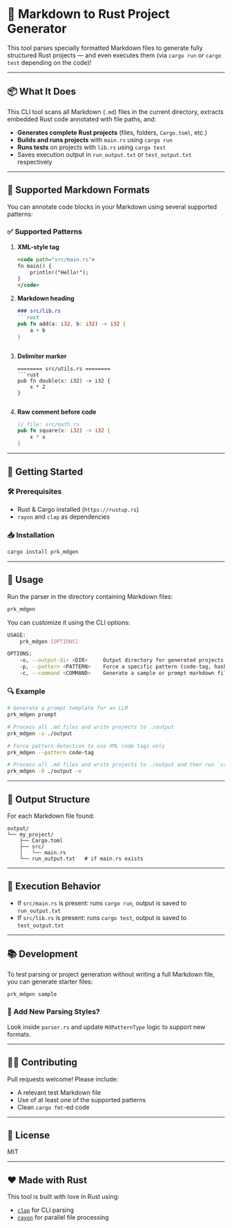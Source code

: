 # 🦀 Markdown to Rust Project Generator

This tool parses specially formatted Markdown files to generate fully structured Rust projects — and even executes them (via `cargo run` or `cargo test` depending on the code)!

---

## 📦 What It Does

This CLI tool scans all Markdown (`.md`) files in the current directory, extracts embedded Rust code annotated with file paths, and:

- **Generates complete Rust projects** (files, folders, `Cargo.toml`, etc.)
- **Builds and runs projects** with `main.rs` using `cargo run`
- **Runs tests** on projects with `lib.rs` using `cargo test`
- Saves execution output in `run_output.txt` or `test_output.txt` respectively

---

## 🧠 Supported Markdown Formats

You can annotate code blocks in your Markdown using several supported patterns:

### ✅ Supported Patterns

1. **XML-style tag**
   ```xml
   <code path="src/main.rs">
   fn main() {
       println!("Hello!");
   }
   </code>
   ```

2. **Markdown heading**
   ```md
   ### src/lib.rs
   ```rust
   pub fn add(a: i32, b: i32) -> i32 {
       a + b
   }
   ```
   ```

3. **Delimiter marker**
   ```
   ======== src/utils.rs ========
   ```rust
   pub fn double(x: i32) -> i32 {
       x * 2
   }
   ```
   ```

4. **Raw comment before code**
   ```rust
   // file: src/math.rs
   pub fn square(x: i32) -> i32 {
       x * x
   }
   ```

---

## 🚀 Getting Started

### 🛠 Prerequisites

- Rust & Cargo installed (`https://rustup.rs`)
- `rayon` and `clap` as dependencies

### 📥 Installation


```bash
cargo install prk_mdgen
```

---

## 🧪 Usage

Run the parser in the directory containing Markdown files:

```bash
prk_mdgen
```

You can customize it using the CLI options:

```bash
USAGE:
    prk_mdgen [OPTIONS]

OPTIONS:
    -o, --output-dir <DIR>     Output directory for generated projects [default: output]
    -p, --pattern <PATTERN>    Force a specific pattern (code-tag, hash, delimiter, raw, file-code)
    -c, --command <COMMAND>    Generate a sample or prompt markdown file (sample, prompt)
```

### 🔍 Example

```bash
# Generate a prompt template for an LLM
prk_mdgen prompt

# Process all .md files and write projects to ./output
prk_mdgen -o ./output

# Force pattern detection to use XML code tags only
prk_mdgen --pattern code-tag

# Process all .md files and write projects to ./output and then run `cargo run` and `cargo test`
prk_mdgen -0 ./output -e
```

---

## 📂 Output Structure

For each Markdown file found:

```text
output/
└── my_project/
    ├── Cargo.toml
    ├── src/
    │   └── main.rs
    └── run_output.txt   # if main.rs exists
```

---

## 🧪 Execution Behavior

- If `src/main.rs` is present: runs `cargo run`, output is saved to `run_output.txt`
- If `src/lib.rs` is present: runs `cargo test`, output is saved to `test_output.txt`

---

## 📚 Development

To test parsing or project generation without writing a full Markdown file, you can generate starter files:

```bash
prk_mdgen sample
```

### 🔧 Add New Parsing Styles?

Look inside `parser.rs` and update `MdPatternType` logic to support new formats.

---

## 🧑‍💻 Contributing

Pull requests welcome! Please include:

- A relevant test Markdown file
- Use of at least one of the supported patterns
- Clean `cargo fmt`-ed code

---

## 🪪 License

MIT

---

## ❤️ Made with Rust

This tool is built with love in Rust using:

- [`clap`](https://docs.rs/clap/) for CLI parsing
- [`rayon`](https://docs.rs/rayon/) for parallel file processing
